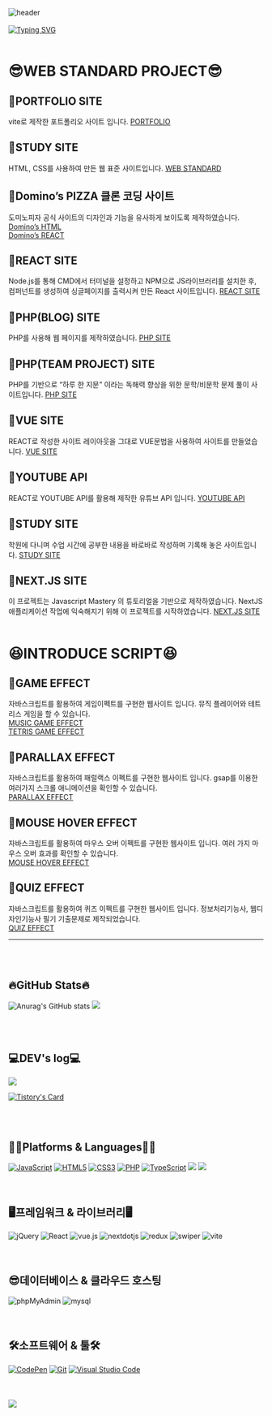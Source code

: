 ![header](https://capsule-render.vercel.app/api?type=Waving&color=6994CDEE&height=100)
<br><br>
[![Typing SVG](https://readme-typing-svg.demolab.com?font=Noto+Sans&weight=600&size=26&duration=4000&pause=1000&color=6994CDDA&width=435&lines=Welcome+to+seolhee's+GitHub!%F0%9F%91%8B)](https://git.io/typing-svg)
<br>
<br>

<h1>😎WEB STANDARD PROJECT😎</h1>

##  🔹PORTFOLIO SITE
vite로 제작한 포트폴리오 사이트 입니다.
[PORTFOLIO](https://portfolio-313.web.app/)      

##  🔹STUDY SITE
HTML, CSS를 사용하여 만든 웹 표준 사이트입니다.
[WEB STANDARD](https://seolhee313.github.io/web2023/site/site1/index.html)   

##  🔹Domino’s PIZZA 클론 코딩 사이트
도미노피자 공식 사이트의 디자인과 기능을 유사하게 보이도록 제작하였습니다.<br>
[Domino’s HTML](https://seolhee313.github.io/web2023/site/site2/index.html) <br>
[Domino’s REACT](https://sitedomino-react01.netlify.app/) 

##  🔹REACT SITE
Node.js를 통해 CMD에서 터미널을 설정하고 NPM으로 JS라이브러리를 설치한 후, 컴퍼넌트를 생성하여 싱글페이지를 출력시켜 만든 React 사이트입니다.
[REACT SITE](https://sitecheon-react01.netlify.app/) 

##  🔹PHP(BLOG) SITE
PHP를 사용해 웹 페이지를 제작하였습니다.
[PHP SITE](http://gp2617.dothome.co.kr/php/main/main.php) 

##  🔹PHP(TEAM PROJECT) SITE
PHP를 기반으로 “하루 한 지문” 이라는 독해력 향상을 위한 문학/비문학 문제 풀이 사이트입니다.
[PHP SITE](http://gp2617.dothome.co.kr/php2/main/main.php) 

##  🔹VUE SITE
REACT로 작성한 사이트 레이아웃을 그대로 VUE문법을 사용하여 사이트를 만들었습니다.
[VUE SITE](https://sitecheon-vue01.netlify.app/) 

##  🔹YOUTUBE API
REACT로 YOUTUBE API를 활용해 제작한 유튜브 API 입니다.
[YOUTUBE API](https://sitecheon-youtube01.netlify.app/) 

##  🔹STUDY SITE
학원에 다니며 수업 시간에 공부한 내용을 바로바로 작성하며 기록해 놓은 사이트입니다.
[STUDY SITE](https://seolhee313.github.io/web2023/) 

##  🔹NEXT.JS SITE
이 프로젝트는 Javascript Mastery 의 튜토리얼을 기반으로 제작하였습니다. NextJS 애플리케이션 작업에 익숙해지기 위해 이 프로젝트를 시작하였습니다.
[NEXT.JS SITE](https://sitecheon-cars-showcase.netlify.app/) 
<br>
<br>
<h1>😆INTRODUCE SCRIPT😆</h1>

##  🔸GAME EFFECT
자바스크립트를 활용하여 게임이펙트를 구현한 웹사이트 입니다. 뮤직 플레이어와 테트리스 게임을 할 수 있습니다.<br>
[MUSIC GAME EFFECT](https://seolhee-game.web.app/)<br>
[TETRIS GAME EFFECT](https://seolhee-game.web.app/) 

##  🔸PARALLAX EFFECT
자바스크립트를 활용하여 패럴랙스 이펙트를 구현한 웹사이트 입니다. gsap를 이용한 여러가지 스크롤 애니메이션을 확인할 수 있습니다.<br>
[PARALLAX EFFECT](https://seolhee313.github.io/web2023/javascript/parallax/parallaxEffect01.html) 

##  🔸MOUSE HOVER EFFECT
자바스크립트를 활용하여 마우스 오버 이펙트를 구현한 웹사이트 입니다. 여러 가지 마우스 오버 효과를 확인할 수 있습니다.<br>
[MOUSE HOVER EFFECT](https://seolhee313.github.io/web2023/javascript/mouse/mouseEffect01.html) 

##  🔸QUIZ EFFECT
자바스크립트를 활용하여 퀴즈 이펙트를 구현한 웹사이트 입니다. 정보처리기능사, 웹디자인기능사 필기 기출문제로 제작되었습니다.<br>
[QUIZ EFFECT](https://seolhee313.github.io/web2023/javascript/quiz/quizEffect07.html) 
<br>
<hr>
<br>
<br>
<h2>🔥GitHub Stats🔥</h2>

![Anurag's GitHub stats](https://github-readme-stats.vercel.app/api?username=seolhee313&theme=nord&show_icons=true)
	<img src="https://github-readme-stats.vercel.app/api/top-langs/?username=seolhee313&layout=compact"><br><br>
<br>
<br>
<h2>💻DEV's log💻</h2>

<img src="https://img.shields.io/badge/tistory-000000?style=for-the-badge&logo=Tistory&logoColor=white">

[![Tistory's Card](https://github-readme-tistory-card.vercel.app/api?name=seolheeone&theme=default)](https://seolheeone.tistory.com/)

<br>
<br>
<h2>👩‍💻Platforms & Languages👩‍💻</h2>
<div>
  <a href="#"><img alt="JavaScript" src="https://img.shields.io/badge/JavaScript-F7DF1E?style=flat&logo=JavaScript&logoColor=white"></a>
  <a href="#"><img alt="HTML5" src="https://img.shields.io/badge/HTML5-E34F26?logo=HTML5&logoColor=white"></a>
  <a href="#"><img alt="CSS3" src="https://img.shields.io/badge/CSS3-1572B6?logo=CSS3&logoColor=white"></a>
  <a href="#"><img alt="PHP" src="https://img.shields.io/badge/PHP-777BB4?logo=PHP&logoColor=white"></a>
  <a href="#"><img alt="TypeScript" src="https://img.shields.io/badge/TypeScript-3178C6?logo=TypeScript&logoColor=white"></a>
  <img src="https://img.shields.io/badge/sass-CC6699?style=flat&logo=sass&logoColor=white" />
  <img src="https://img.shields.io/badge/tailwindcss-06B6D4?style=flat&logo=tailwindcss&logoColor=white" />
<br>
  <br>
  <br>
  <h2>🖥️프레임워크 & 라이브러리🖥️</h2>
<div>
<img alt="jQuery" src="https://img.shields.io/badge/jquery-0769AD?logo=jQuery&logoColor=white">
  <img alt="React" src="https://img.shields.io/badge/react-61DAFB?logo=react&logoColor=white">
  <img alt="vue.js" src="https://img.shields.io/badge/vue.js-4FC08D?logo=vuedotjs&logoColor=white">
  <img alt="nextdotjs" src="https://img.shields.io/badge/next.js-000000?logo=nextdotjs&logoColor=white">
  <img alt="redux" src="https://img.shields.io/badge/redux-764ABC?logo=redux&logoColor=white">
  <img alt="swiper" src="https://img.shields.io/badge/swiper-6332F6?logo=swiper&logoColor=white">
  <img alt="vite" src="https://img.shields.io/badge/vite-646CFF?logo=vite&logoColor=white">
</div>
  <br><br>
  
  <h2>😎데이터베이스 & 클라우드 호스팅</h2>
<div>
<img alt="phpMyAdmin" src="https://img.shields.io/badge/phpMyAdmin-6C78AF?logo=phpMyAdmin&logoColor=white">
  <img alt="mysql" src="https://img.shields.io/badge/mysql-4479A1?logo=mysql&logoColor=white">
</div>
  <br><br>

  <h2>🛠️소프트웨어 & 툴🛠️</h2>
<div>
  <a href="#"><img alt="CodePen" src="https://img.shields.io/badge/CodePen-000?logo=CodePen&logoColor=white"></a>
  <a href="#"><img alt="Git" src="https://img.shields.io/badge/Git-F05032?logo=Git&logoColor=white"></a>
  <a href="#"><img alt="Visual Studio Code" src="https://img.shields.io/badge/Visual Studio Code-007ACC?logo=Visual Studio Code&logoColor=white"></a>
</div>
  <br><br><br>

  <img src="https://capsule-render.vercel.app/api?type=waving&color=6994CDEE&height=100&section=footer&" />
